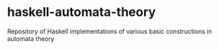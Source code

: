 # haskell-automata-theory
Repository of Haskell implementations of various basic constructions in automata theory 
